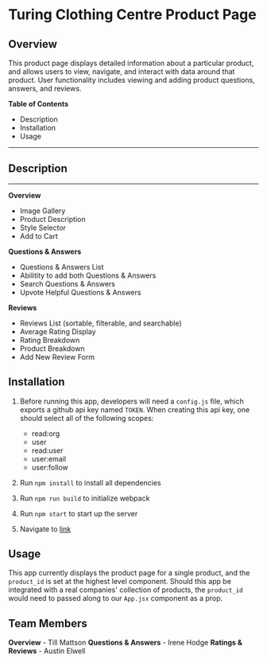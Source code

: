 # Turing Clothing Centre Product Page

## **Overview**

This product page displays detailed information about a particular product, and allows users to view, navigate, and interact with data around that product. User functionality includes viewing and adding product questions, answers, and reviews.

**Table of Contents**

- Description
- Installation
- Usage

---

## **Description**

---

**Overview**

- Image Gallery
- Product Description
- Style Selector
- Add to Cart

**Questions & Answers**

- Questions & Answers List
- Abilitity to add both Questions & Answers
- Search Questions & Answers
- Upvote Helpful Questions & Answers

**Reviews**

- Reviews List (sortable, filterable, and searchable)
- Average Rating Display
- Rating Breakdown
- Product Breakdown
- Add New Review Form

## **Installation**

1. Before running this app, developers will need a `config.js` file, which exports a github api key named `TOKEN`. When creating this api key, one should select all of the following scopes:

   - read:org
   - user
   - read:user
   - user:email
   - user:follow

2. Run `npm install` to install all dependencies
3. Run `npm run build` to initialize webpack
4. Run `npm start` to start up the server
5. Navigate to [link](http://localhost:3000)

## **Usage**

This app currently displays the product page for a single product, and the `product_id` is set at the highest level component. Should this app be integrated with a real companies' collection of products, the `product_id` would need to passed along to our `App.jsx` component as a prop.

## **Team Members**

**Overview** - Till Mattson
**Questions & Answers** - Irene Hodge
**Ratings & Reviews** - Austin Elwell
